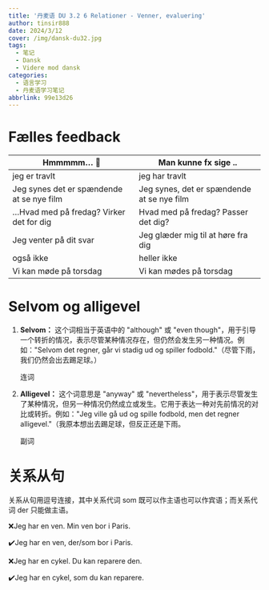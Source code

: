 ```yaml
---
title: '丹麦语 DU 3.2 6 Relationer - Venner, evaluering'
author: tinsir888
date: 2024/3/12
cover: /img/dansk-du32.jpg
tags:
  - 笔记
  - Dansk
  - Videre mod dansk
categories:
  - 语言学习
  - 丹麦语学习笔记
abbrlink: 99e13d26
---
```


# Fælles feedback

| Hmmmmm… 🙂                                 | Man kunne fx sige ..                       |
| ----------------------------------------- | ------------------------------------------ |
| jeg er travlt                             | jeg har travlt                             |
| Jeg synes det er spændende at se nye film | Jeg synes, det er spændende at se nye film |
| …Hvad med på fredag? Virker det for dig   | Hvad med på fredag? Passer det dig?        |
| Jeg venter på dit svar                    | Jeg glæder mig til at høre fra dig         |
| også ikke                                 | heller ikke                                |
| Vi kan møde på torsdag                    | Vi kan mødes på torsdag                    |

# Selvom og alligevel

1. **Selvom：** 这个词相当于英语中的 "although" 或 "even though"，用于引导一个转折的情况，表示尽管某种情况存在，但仍然会发生另一种情况。例如："Selvom det regner, går vi stadig ud og spiller fodbold."（尽管下雨，我们仍然会出去踢足球。）

   连词

2. **Alligevel：** 这个词意思是 "anyway" 或 "nevertheless"，用于表示尽管发生了某种情况，但另一种情况仍然成立或发生。它用于表达一种对先前情况的对比或转折。例如："Jeg ville gå ud og spille fodbold, men det regner alligevel."（我原本想出去踢足球，但反正还是下雨。

   副词

# 关系从句

关系从句用逗号连接，其中关系代词 som 既可以作主语也可以作宾语；而关系代词 der 只能做主语。

:x:Jeg har en ven. Min ven bor i Paris.

:heavy_check_mark:Jeg har en ven, der/som bor i Paris.

:x:Jeg har en cykel. Du kan reparere den.

:heavy_check_mark:Jeg har en cykel, som du kan reparere.